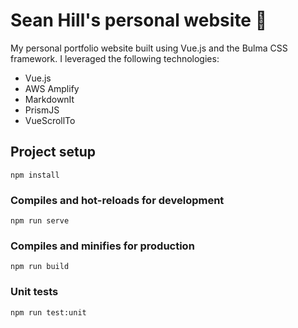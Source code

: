 # Sean Hill's personal website 🎉

My personal portfolio website built using Vue.js and the Bulma CSS framework. I leveraged the following technologies:

- Vue.js
- AWS Amplify
- MarkdownIt
- PrismJS
- VueScrollTo

## Project setup

```
npm install
```

### Compiles and hot-reloads for development

```
npm run serve
```

### Compiles and minifies for production

```
npm run build
```

### Unit tests

```
npm run test:unit
```
